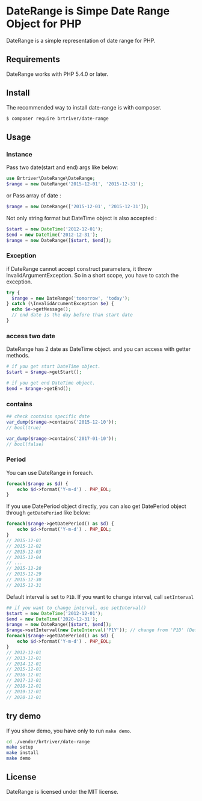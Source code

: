 DateRange is Simpe Date Range Object for PHP
==============================================

DateRange is a simple representation of date range for PHP.

Requirements
------------

DateRange works with PHP 5.4.0 or later.

Install
--------

The recommended way to install date-range is with composer.

```bash
$ composer require brtriver/date-range
```

Usage
------

### Instance

Pass two date(start and end) args like below:

```php
use Brtriver\DateRange\DateRange;
$range = new DateRange('2015-12-01', '2015-12-31');
```
or Pass array of date :

```php
$range = new DateRange(['2015-12-01', '2015-12-31']);
```

Not only string format but DateTime object is also accepted :

```php
$start = new DateTime('2012-12-01');
$end = new DateTime('2012-12-31');
$range = new DateRange([$start, $end]);
```

### Exception

if DateRange cannot accept construct parameters, it throw InvalidArgumentException.
So in a short scope, you have to catch the exception.

```php
try {
  $range = new DateRange('tomorrow', 'today');
} catch (\InvalidArcumentException $e) {
  echo $e->getMessage();
  // end date is the day before than start date
}


```

### access two date

DateRange has 2 date as DateTime object. and you can access with getter methods.

```php
# if you get start DateTime object.
$start = $range->getStart();

# if you get end DateTime object.
$end = $range->getEnd();
```

### contains

```php
## check contains specific date
var_dump($range->contains('2015-12-10'));
// bool(true)

var_dump($range->contains('2017-01-10'));
// bool(false)

```

### Period
You can use DateRange in foreach.

```php
foreach($range as $d) {
    echo $d->format('Y-m-d') . PHP_EOL;
}
```

If you use DatePeriod object directly, you can also get DatePeriod object through `getDatePeriod` like below:

```php
foreach($range->getDatePeriod() as $d) {
    echo $d->format('Y-m-d') . PHP_EOL;
}
// 2015-12-01
// 2015-12-02
// 2015-12-03
// 2015-12-04
// ...
// 2015-12-28
// 2015-12-29
// 2015-12-30
// 2015-12-31
```

Default interval is set to `P1D`.
If you want to change interval, call `setInterval`

```php
## if you want to change interval, use setInterval()
$start = new DateTime('2012-12-01');
$end = new DateTime('2020-12-31');
$range = new DateRange([$start, $end]);
$range->setInterval(new DateInterval('P1Y')); // change from 'P1D' (Default)
foreach($range->getDatePeriod() as $d) {
    echo $d->format('Y-m-d') . PHP_EOL;
}
// 2012-12-01
// 2013-12-01
// 2014-12-01
// 2015-12-01
// 2016-12-01
// 2017-12-01
// 2018-12-01
// 2019-12-01
// 2020-12-01
```

## try demo

If you show demo, you have only to run `make demo`.

```bash
cd ./vendor/brtriver/date-range
make setup
make install
make demo
```

License
-------

DateRange is licensed under the MIT license.


